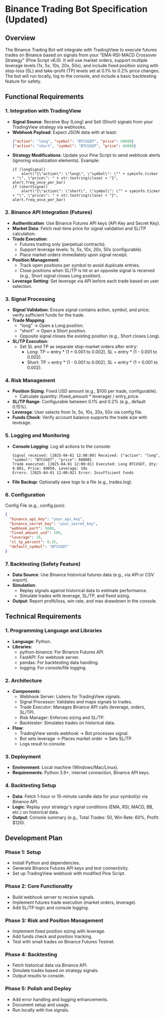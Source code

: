 # Binance Trading Bot Specification (Updated)

## Overview
The Binance Trading Bot will integrate with TradingView to execute futures trades on Binance based on signals from your "EMA-RSI-MACD Crossover Strategy" (Pine Script v6.0). It will use market orders, support multiple leverage levels (1x, 5x, 10x, 20x, 50x), and include fixed position sizing with stop-loss (SL) and take-profit (TP) levels set at 0.1% to 0.2% price changes. The bot will run locally, log to the console, and include a basic backtesting feature for safety.

## Functional Requirements

### 1. Integration with TradingView
- **Signal Source**: Receive Buy (Long) and Sell (Short) signals from your TradingView strategy via webhooks.
- **Webhook Payload**: Expect JSON data with at least:
  ```json
  {"action": "long", "symbol": "BTCUSDT", "price": 60000}
  {"action": "short", "symbol": "BTCUSDT", "price": 60000}
  ```
- **Strategy Modifications**: Update your Pine Script to send webhook alerts (ignoring visualization elements). Example:
  ```pinescript
  if (longSignal)
      alert("{\"action\": \"long\", \"symbol\": \"" + syminfo.ticker + "\", \"price\": " + str.tostring(close) + "}", alert.freq_once_per_bar)
  if (shortSignal)
      alert("{\"action\": \"short\", \"symbol\": \"" + syminfo.ticker + "\", \"price\": " + str.tostring(close) + "}", alert.freq_once_per_bar)
  ```

### 2. Binance API Integration (Futures)
- **Authentication**: Use Binance Futures API keys (API Key and Secret Key).
- **Market Data**: Fetch real-time price for signal validation and SL/TP calculation.
- **Trade Execution**:
  - Futures trading only (perpetual contracts).
  - Support leverage levels: 1x, 5x, 10x, 20x, 50x (configurable).
  - Place market orders immediately upon signal receipt.
- **Position Management**:
  - Track open positions per symbol to avoid duplicate entries.
  - Close positions when SL/TP is hit or an opposite signal is received (e.g., Short signal closes Long position).
- **Leverage Setting**: Set leverage via API before each trade based on user selection.

### 3. Signal Processing
- **Signal Validation**: Ensure signal contains action, symbol, and price; verify sufficient funds for the trade.
- **Trade Mapping**:
  - "long" → Open a Long position.
  - "short" → Open a Short position.
  - Opposite signal closes the existing position (e.g., Short closes Long).
- **SL/TP Execution**:
  - Set SL and TP as separate stop-market orders after entry:
    - Long: TP = entry * (1 + 0.001 to 0.002), SL = entry * (1 - 0.001 to 0.002).
    - Short: TP = entry * (1 - 0.001 to 0.002), SL = entry * (1 + 0.001 to 0.002).

### 4. Risk Management
- **Position Sizing**: Fixed USD amount (e.g., $100 per trade, configurable).
  - Calculate quantity: (fixed_amount * leverage) / entry_price.
- **SL/TP Range**: Configurable between 0.1% and 0.2% (e.g., default 0.15%).
- **Leverage**: User selects from 1x, 5x, 10x, 20x, 50x via config file.
- **Funds Check**: Verify account balance supports the trade size with leverage.

### 5. Logging and Monitoring
- **Console Logging**: Log all actions to the console:
  ```
  Signal received: [2025-04-01 12:00:00] Received: {"action": "long", "symbol": "BTCUSDT", "price": 60000}
  Trade executed: [2025-04-01 12:00:01] Executed: Long BTCUSDT, Qty: 0.001, Price: 60050, Leverage: 10x
  Errors: [2025-04-01 12:00:02] Error: Insufficient funds
  ```
- **File Backup**: Optionally save logs to a file (e.g., trades.log).

### 6. Configuration
Config File (e.g., config.json):
```json
{
  "binance_api_key": "your_api_key",
  "binance_secret_key": "your_secret_key",
  "webhook_port": 5000,
  "fixed_amount_usd": 100,
  "leverage": 10,
  "sl_tp_percent": 0.15,
  "default_symbol": "BTCUSDT"
}
```

### 7. Backtesting (Safety Feature)
- **Data Source**: Use Binance historical futures data (e.g., via API or CSV export).
- **Simulation**:
  - Replay signals against historical data to estimate performance.
  - Simulate trades with leverage, SL/TP, and fixed sizing.
- **Output**: Report profit/loss, win rate, and max drawdown in the console.

## Technical Requirements

### 1. Programming Language and Libraries
- **Language**: Python.
- **Libraries**:
  - python-binance: For Binance Futures API.
  - FastAPI: For webhook server.
  - pandas: For backtesting data handling.
  - logging: For console/file logging.

### 2. Architecture
- **Components**:
  - Webhook Server: Listens for TradingView signals.
  - Signal Processor: Validates and maps signals to trades.
  - Trade Executor: Manages Binance API calls (leverage, orders, SL/TP).
  - Risk Manager: Enforces sizing and SL/TP.
  - Backtester: Simulates trades on historical data.
- **Flow**:
  - TradingView sends webhook → Bot processes signal.
  - Bot sets leverage → Places market order → Sets SL/TP.
  - Logs result to console.

### 3. Deployment
- **Environment**: Local machine (Windows/Mac/Linux).
- **Requirements**: Python 3.9+, internet connection, Binance API keys.

### 4. Backtesting Setup
- **Data**: Fetch 1-hour or 15-minute candle data for your symbol(s) via Binance API.
- **Logic**: Replay your strategy's signal conditions (EMA, RSI, MACD, BB, etc.) on historical data.
- **Output**: Console summary (e.g., Total Trades: 50, Win Rate: 60%, Profit: $120).

## Development Plan

### Phase 1: Setup
- Install Python and dependencies.
- Generate Binance Futures API keys and test connectivity.
- Set up TradingView webhook with modified Pine Script.

### Phase 2: Core Functionality
- Build webhook server to receive signals.
- Implement futures trade execution (market orders, leverage).
- Add SL/TP logic and console logging.

### Phase 3: Risk and Position Management
- Implement fixed position sizing with leverage.
- Add funds check and position tracking.
- Test with small trades on Binance Futures Testnet.

### Phase 4: Backtesting
- Fetch historical data via Binance API.
- Simulate trades based on strategy signals.
- Output results to console.

### Phase 5: Polish and Deploy
- Add error handling and logging enhancements.
- Document setup and usage.
- Run locally with live signals. 
